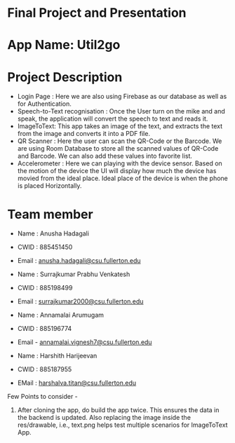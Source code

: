 # Final Project and Presentation
 
# App Name: Util2go
  
# Project Description
* Login Page : Here we are also using Firebase as our database as well as for Authentication.
* Speech-to-Text recognisation : Once the User turn on the mike and and speak, the application will convert the speech to text and reads it.  
* ImageToText: This app takes an image of the text, and extracts the text from the image and converts it into a PDF file.
* QR Scanner : Here the user can scan the QR-Code or the Barcode. We are using Room Database to store all the scanned values of QR-Code and Barcode. We can also add these values into favorite list.
* Accelerometer : Here we can playing with the device sensor. Based on the motion of the device the UI will display how much the device has movied from the ideal place. Ideal place of the device is when the phone is placed Horizontally. 

# Team member
* Name : Anusha Hadagali
* CWID : 885451450
* Email : anusha.hadagali@csu.fullerton.edu

* Name : Surrajkumar Prabhu Venkatesh
* CWID : 885198499
* Email : surrajkumar2000@csu.fullerton.edu

* Name : Annamalai Arumugam
* CWID : 885196774
* Email - annamalai.vignesh7@csu.fullerton.edu

* Name : Harshith Harijeevan
* CWID : 885187955
* EMail : harshalva.titan@csu.fullerton.edu

Few Points to consider -
1. After cloning the app, do build the app twice. This ensures the data in the backend is updated. Also replacing the image inside the res/drawable, i.e., text.png helps test multiple scenarios for ImageToText App.
